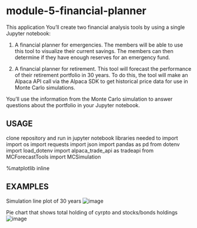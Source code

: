 # module-5-financial-planner

This application You’ll create two financial analysis tools by using a single Jupyter notebook:

1. A financial planner for emergencies. The members will be able to use this tool to visualize their current savings. The members can then determine if they have enough reserves for an emergency fund.

2. A financial planner for retirement. This tool will forecast the performance of their retirement portfolio in 30 years. To do this, the tool will make an Alpaca API call via the Alpaca SDK to get historical price data for use in Monte Carlo simulations.

You’ll use the information from the Monte Carlo simulation to answer questions about the portfolio in your Jupyter notebook.



USAGE
--
clone repository and run in jupyter notebook
libraries needed to import
import os
import requests
import json
import pandas as pd
from dotenv import load_dotenv
import alpaca_trade_api as tradeapi
from MCForecastTools import MCSimulation

%matplotlib inline


EXAMPLES
--
Simulation line plot of 30 years 
![image](https://user-images.githubusercontent.com/107014664/187589688-8051671b-7ab8-4ec7-85b5-2eec27e8a634.png)

Pie chart that shows total holding of cyrpto and stocks/bonds holdings
![image](https://user-images.githubusercontent.com/107014664/187589791-e6d8afb7-65e3-453d-b61b-cdc01a9eedc2.png)


